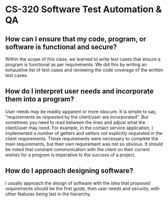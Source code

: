 # CS-320 Software Test Automation & QA

## How can I ensure that my code, program, or software is functional and secure?
Within the scope of this class, we learned to write test cases that ensure a program is functional as per requirements. We did this by writing an exhaustive list of test cases and reviewing the code coverage of the written test cases. 

## How do I interpret user needs and incorporate them into a program?
User needs may be readily apparent or more obscure. It is simple to say, "requirements as requested by the client/user are incorporated". But sometimes you need to read between the lines and adjust what the client/user may need. For example, in the contact service application, I implemented a number of getters and setters not explicitly requested in the client requirements. These requirements were necessary to complete the main requirements, but their own requirement was not so obvious. It should be noted that constant communication with the client on their current wishes for a program is imperative to the success of a project.

## How do I approach designing software?
I usually approach the design of software with the idea that proposed requirements should be the first guide, then user needs and security, with other features being last in the hierarchy.
